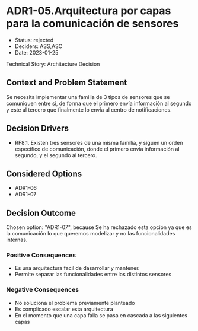 # ADR1-05.Arquitectura por capas para la comunicación de sensores

* Status: rejected
* Deciders: ASS,ASC
* Date: 2023-01-25

Technical Story: Architecture Decision

## Context and Problem Statement

Se necesita implementar una familia de 3 tipos de sensores que se comuniquen entre sí, de forma que el primero envía información al segundo y este al tercero que finalmente lo envía al centro de notificaciones.

## Decision Drivers

* RF8.1. Existen tres sensores de una misma familia, y siguen un orden específico de comunicación, donde el primero envía información al segundo, y el segundo al tercero.

## Considered Options

* ADR1-06
* ADR1-07

## Decision Outcome

Chosen option: "ADR1-07", because Se ha rechazado esta opción ya que es la comunicación lo que queremos modelizar y no las funcionalidades internas.

### Positive Consequences

* Es una arquitectura facil de dasarrollar y mantener.
* Permite separar las funcionalidades entre los distintos sensores

### Negative Consequences

* No soluciona el problema previamente planteado
* Es complicado escalar esta arquitectura
* En el momento que una capa falla se pasa en cascada a las siguientes capas
